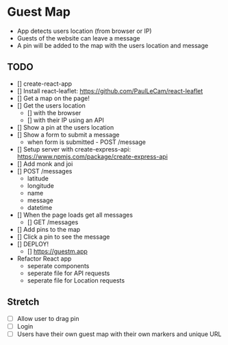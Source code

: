 # Guest Map

* App detects users location (from browser or IP)
* Guests of the website can leave a message
* A pin will be added to the map with the users location and message

## TODO

* [] create-react-app
* [] Install react-leaflet: https://github.com/PaulLeCam/react-leaflet
* [] Get a map on the page!
* [] Get the users location
  * [] with the browser
  * [] with their IP using an API
* [] Show a pin at the users location
* [] Show a form to submit a message
  * when form is submitted - POST /message
* [] Setup server with create-express-api: https://www.npmjs.com/package/create-express-api
* [] Add monk and joi
* [] POST /messages
  * latitude
  * longitude
  * name
  * message
  * datetime
* [] When the page loads get all messages
  * [] GET /messages
* [] Add pins to the map
* [] Click a pin to see the message
* [] DEPLOY!
  * [] https://guestm.app
* Refactor React app
  * seperate components
  * seperate file for API requests
  * seperate file for Location requests

## Stretch
* [ ] Allow user to drag pin
* [ ] Login
* [ ] Users have their own guest map with their own markers and unique URL
